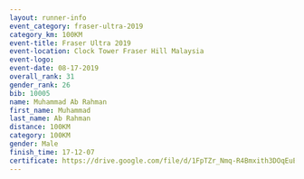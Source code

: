 ```yaml
---
layout: runner-info 
event_category: fraser-ultra-2019 
category_km: 100KM 
event-title: Fraser Ultra 2019 
event-location: Clock Tower Fraser Hill Malaysia 
event-logo: 
event-date: 08-17-2019 
overall_rank: 31
gender_rank: 26
bib: 10005
name: Muhammad Ab Rahman
first_name: Muhammad
last_name: Ab Rahman
distance: 100KM
category: 100KM
gender: Male
finish_time: 17-12-07
certificate: https://drive.google.com/file/d/1FpTZr_Nmq-R4Bmxith3DOqEuEIflxHet/view?usp=sharing
---
```

